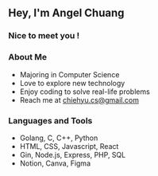 ## Hey, I'm Angel Chuang

### Nice to meet you !

### About Me
- Majoring in Computer Science
- Love to explore new technology
- Enjoy coding to solve real-life problems
- Reach me at <a href="mailto:chiehyu.cs@gmail.com" style="color: #AF8F90;">chiehyu.cs@gmail.com</a>

### Languages and Tools
- Golang, C, C++, Python
- HTML, CSS, Javascript, React
- Gin, Node.js, Express, PHP, SQL
- Notion, Canva, Figma







